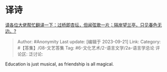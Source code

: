 # 译诗
[请各位大佬帮忙翻译一下：过桥即杏坛，但闻弦歌一片；隔岸望兰亭，只见春色无边。?](https://www.zhihu.com/question/622889709/answer/3220666550)

> Author: #Anonymity
> Last update: [编辑于 2023-09-21]
> Link:
> Category: #【答集】/08-文艺答集
> Tag: #6-文化艺术/2-语言文学/2a-语言学总论
> 评论区:
> 泛讨论:

Education is just musical, as friendship is all magical.
